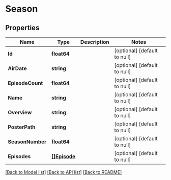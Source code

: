 # Season

## Properties
Name | Type | Description | Notes
------------ | ------------- | ------------- | -------------
**Id** | **float64** |  | [optional] [default to null]
**AirDate** | **string** |  | [optional] [default to null]
**EpisodeCount** | **float64** |  | [optional] [default to null]
**Name** | **string** |  | [optional] [default to null]
**Overview** | **string** |  | [optional] [default to null]
**PosterPath** | **string** |  | [optional] [default to null]
**SeasonNumber** | **float64** |  | [optional] [default to null]
**Episodes** | [**[]Episode**](Episode.md) |  | [optional] [default to null]

[[Back to Model list]](../README.md#documentation-for-models) [[Back to API list]](../README.md#documentation-for-api-endpoints) [[Back to README]](../README.md)


